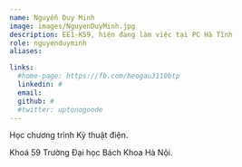 ```yaml
---
name: Nguyễn Duy Minh
image: images/NguyenDuyMinh.jpg
description: EE1-K59, hiện đang làm việc tại PC Hà Tĩnh
role: nguyenduyminh
aliases:

links:
  #home-page: https://fb.com/heogau3110btp
  linkedin: #
  email: 
  github: #
  #twitter: uptonogoode
---
```


Học chương trình Kỹ thuật điện.

Khoá 59 Trường Đại học Bách Khoa Hà Nội.
